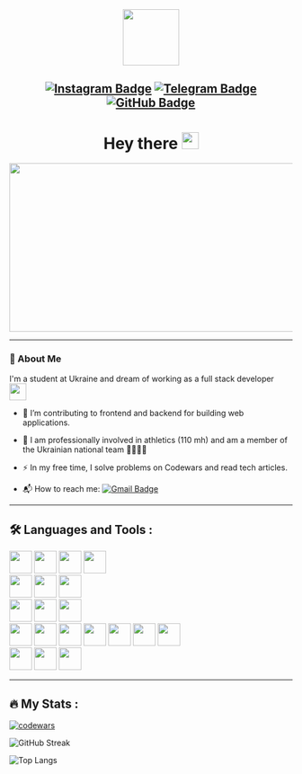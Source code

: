 <div id="header" align="center">
  <img src="https://media.giphy.com/media/M9gbBd9nbDrOTu1Mqx/giphy.gif" width="100"/>

  <div id="badges">

[![Instagram Badge](https://img.shields.io/badge/Instagram-purple?style=for-the-badge&logo=instagram&logoColor=white)](https://www.instagram.com/volodymyr.kilko/)
[![Telegram Badge](https://img.shields.io/badge/Telegram-blue?style=for-the-badge&logo=telegram&logoColor=white)](https://t.me/vladi3ir_k)
[![GitHub Badge](https://img.shields.io/badge/Github-black?style=for-the-badge&logo=github&logoColor=white)](https://github.com/ka9mal6t)
---
</div>
  <h1>
    Hey there
    <img src="https://media.giphy.com/media/hvRJCLFzcasrR4ia7z/giphy.gif" width="30px"/>
  </h1>
</div>

  <div align="center">
    <img src="https://media.giphy.com/media/dWesBcTLavkZuG35MI/giphy.gif" width="600" height="300"/>
  </div>

---
### 🚀 About Me  
I'm a student at Ukraine and dream of working as a full stack developer
<img src="https://media.giphy.com/media/WUlplcMpOCEmTGBtBW/giphy.gif" width="30">
  - 🔭 I’m contributing to frontend and backend for building web applications.

  - 🏃 I am professionally involved in athletics (110 mh) and am a member of the Ukrainian national team 💙💛🇺🇦

  - ⚡ In my free time, I solve problems on Codewars and read tech articles.

  - 📬 How to reach me: [![Gmail Badge](https://img.shields.io/badge/-white?style=social&logo=Gmail&logoColor=red)](mailto:vladimyr.kilko@gmail.com)
---
## 🛠  Languages and Tools :  
<div>
  <img src="https://cdn.jsdelivr.net/gh/devicons/devicon/icons/python/python-original-wordmark.svg" width="40" height="40"/>
  <img src="https://cdn.jsdelivr.net/gh/devicons/devicon/icons/django/django-plain-wordmark.svg" width="40" height="40"/>
  <img src="https://cdn.jsdelivr.net/gh/devicons/devicon/icons/flask/flask-original.svg" width="40" height="40"/>
  <img src="https://cdn.jsdelivr.net/gh/devicons/devicon/icons/pycharm/pycharm-original-wordmark.svg" width="40" height="40"/>
</div>
<div>
  <img src="https://cdn.jsdelivr.net/gh/devicons/devicon/icons/csharp/csharp-original.svg" width="40" height="40"/>
  <img src="https://cdn.jsdelivr.net/gh/devicons/devicon/icons/dotnetcore/dotnetcore-original.svg" width="40" height="40"/>
  <img src="https://cdn.jsdelivr.net/gh/devicons/devicon/icons/visualstudio/visualstudio-plain-wordmark.svg" width="40" height="40"/>
</div>
<div>
  <img src="https://cdn.jsdelivr.net/gh/devicons/devicon/icons/java/java-original-wordmark.svg" width="40" height="40"/>
  <img src="https://cdn.jsdelivr.net/gh/devicons/devicon/icons/intellij/intellij-original.svg" width="40" height="40"/>
  <img src="https://cdn.jsdelivr.net/gh/devicons/devicon/icons/androidstudio/androidstudio-original-wordmark.svg" width="40" height="40"/>
</div>
<div>
  <img src="https://cdn.jsdelivr.net/gh/devicons/devicon/icons/html5/html5-original-wordmark.svg" width="40" height="40"/>
  <img src="https://cdn.jsdelivr.net/gh/devicons/devicon/icons/css3/css3-original-wordmark.svg" width="40" height="40"/>
  <img src="https://cdn.jsdelivr.net/gh/devicons/devicon/icons/sass/sass-original.svg" width="40" height="40"/>
  <img src="https://cdn.jsdelivr.net/gh/devicons/devicon/icons/javascript/javascript-original.svg" width="40" height="40"/>
  <img src="https://cdn.jsdelivr.net/gh/devicons/devicon/icons/react/react-original-wordmark.svg" width="40" height="40"/>
  <img src="https://cdn.jsdelivr.net/gh/devicons/devicon/icons/babel/babel-original.svg" width="40" height="40"/>
  <img src="https://cdn.jsdelivr.net/gh/devicons/devicon/icons/vscode/vscode-original-wordmark.svg" width="40" height="40"/>
</div>
<div>
  <img src="https://cdn.jsdelivr.net/gh/devicons/devicon/icons/git/git-original-wordmark.svg" width="40" height="40"/>
  <img src="https://cdn.jsdelivr.net/gh/devicons/devicon/icons/mysql/mysql-original-wordmark.svg" width="40" height="40"/>
  <img src="https://cdn.jsdelivr.net/gh/devicons/devicon/icons/postgresql/postgresql-original-wordmark.svg" width="40" height="40"/>
</div>

---
## 🔥 My Stats :
<div>

[![codewars](https://www.codewars.com/users/ka9mal6t/badges/large)](https://www.codewars.com/users/ka9mal6t) 
</div>
<div>

![GitHub Streak](https://github-readme-streak-stats.herokuapp.com/?user=ka9mal6tik&theme=dark&background=000000)
</div>

<div>

![Top Langs](https://github-readme-stats.vercel.app/api/top-langs/?username=ka9mal6tik&layout=compact&theme=vision-friendly-dark)
</div>
